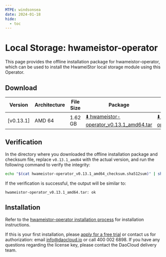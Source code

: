```yaml
---
MTPE: windsonsea
date: 2024-01-18
hide:
  - toc
---
```


# Local Storage: hwameistor-operator

This page provides the offline installation package for hwameistor-operator,
which can be used to install the HwameiStor local storage module using this Operator.

## Download

| Version | Architecture | File Size | Package | Checksum File | Update Date |
| ------- | ------------ | --------- | ------- | ------------- | ----------- |
| [v0.13.1] | AMD 64 | 1.62 GB | [:arrow_down: hwameistor-operator_v0.13.1_amd64.tar](https://qiniu-download-public.daocloud.io/DaoCloud_Enterprise/hwameistor-operator_v0.13.1_amd64.tar) | [:arrow_down: hwameistor-operator_v0.13.1_amd64_checksum.sha512sum](https://qiniu-download-public.daocloud.io/DaoCloud_Enterprise/hwameistor-operator_v0.13.1_amd64_checksum.sha512sum) | 2023-11-06 |

## Verification

In the directory where you downloaded the offline installation package and checksum file,
replace `v0.13.1_amd64` with the actual version, and run the following command to verify the integrity:

```sh
echo "$(cat hwameistor-operator_v0.13.1_amd64_checksum.sha512sum)" | sha512sum -c
```

If the verification is successful, the output will be similar to:

```none
hwameistor-operator_v0.13.1_amd64.tar: ok
```

## Installation

Refer to the [hwameistor-operator installation process](../../storage/hwameistor/install/deploy-operator.md)
for installation instructions.

If this is your first installation, please [apply for a free trial](../../dce/license0.md) or contact us
for authorization: email info@daocloud.io or call 400 002 6898. If you have any questions regarding the
license key, please contact the DaoCloud delivery team.
